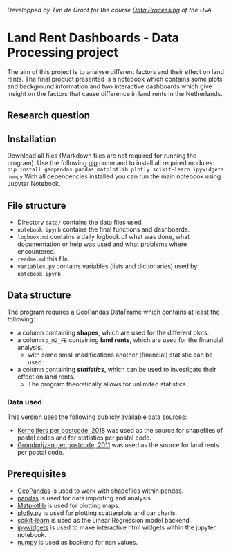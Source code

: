 *Developped by Tim de Groot for the course [Data Processing](https://studiegids.uva.nl/xmlpages/page/2022-2023/zoek-vak/vak/98740) of the UvA*
# Land Rent Dashboards - Data Processing project
The aim of this project is to analyse different factors and their effect on land rents. The final product presented is a notebook which contains some plots and background information and two interactive dashboards which give insight on the factors that cause difference in land rents in the Netherlands.

## Research question

## Installation
Download all files (Markdown files are not required for running the program).
Use the following [pip](https://pip.pypa.io/en/stable/) command to install all required modules:
```pip install geopandas pandas matplotlib plotly scikit-learn ipywidgets numpy```
With all dependencies installed you can run the main notebook using Jupyter Notebook.


## File structure
- Directory ```data/``` contains the data files used.
- ```notebook.ipynb``` contains the final functions and dashboards.
- ```logbook.md``` contains a daily logbook of what was done, what documentation or help was used and what problems where encountered.
- ```readme.md``` this file.
- ```variables.py``` contains variables (lists and dictionaries) used by ```notebook.ipynb```

## Data structure
The program requires a GeoPandas DataFrame which contains at least the following:
- a column containing **shapes**, which are used for the different plots.
- a column ```p_m2_FE``` containing **land rents**, which are used for the financial analysis.
    - with some small modifications another (financial) statistic can be used.
- a column containing ***statistics***, which can be used to investigate their effect on land rents.
    - The program theoretically allows for unlimited statistics.

### Data used
This version uses the following publicly available data sources:
- [Kerncijfers per postcode, 2018](https://www.cbs.nl/nl-nl/dossier/nederland-regionaal/geografische-data/gegevens-per-postcode) was used as the source for shapefiles of postal codes and for statistics per postal code.
- [Grondprijzen per postcode, 2011](http://landvalues.nl/) was used as the source for land rents per postal code.

## Prerequisites
- [GeoPandas](https://github.com/geopandas/geopandas) is used to work with shapefiles within pandas.
- [pandas](https://github.com/pandas-dev/pandas) is used for data importing and analysis
- [Matplotlib](https://github.com/matplotlib/matplotlib) is used for plotting maps.
- [plotly.py](https://github.com/plotly/plotly.py) is used for plotting scatterplots and bar charts.
- [scikit-learn](https://github.com/scikit-learn/scikit-learn) is used as the Linear Regression model backend.
- [ipywidgets](https://github.com/jupyter-widgets/ipywidgets) is used to make interactive html widgets within the jupyter notebook.
- [numpy](https://github.com/numpy/numpy) is used as backend for nan values.

